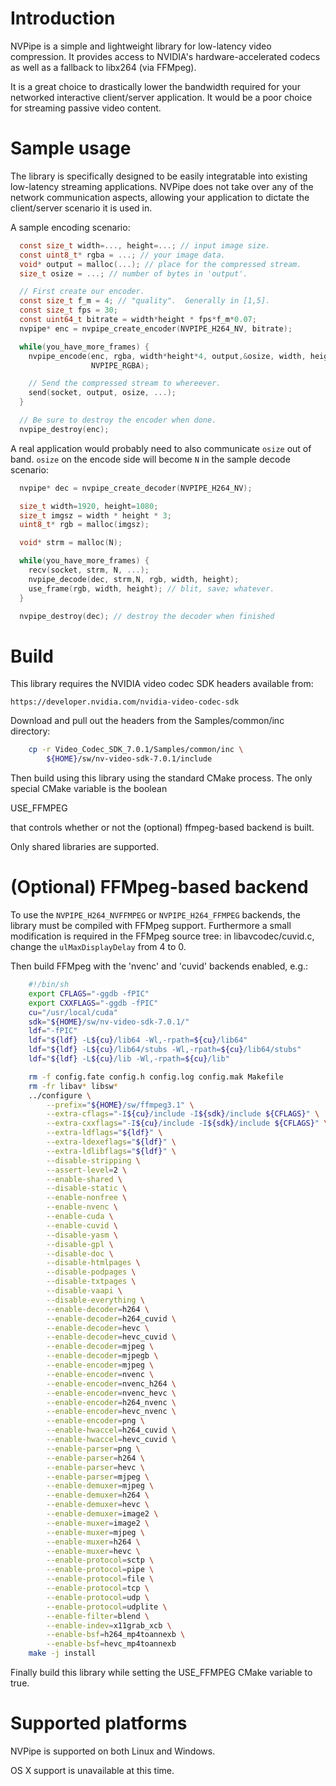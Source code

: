 Introduction
============

NVPipe is a simple and lightweight library for low-latency video compression.  It
provides access to NVIDIA's hardware-accelerated codecs as well as a fallback
to libx264 (via FFMpeg).

It is a great choice to drastically lower the bandwidth required for your
networked interactive client/server application.  It would be a poor choice for
streaming passive video content.

Sample usage
============

The library is specifically designed to be easily integratable into existing
low-latency streaming applications.  NVPipe does not take over any of the
network communication aspects, allowing your application to dictate the
client/server scenario it is used in.

A sample encoding scenario:

```c
  const size_t width=..., height=...; // input image size.
  const uint8_t* rgba = ...; // your image data.
  void* output = malloc(...); // place for the compressed stream.
  size_t osize = ...; // number of bytes in 'output'.

  // First create our encoder.
  const size_t f_m = 4; // "quality".  Generally in [1,5].
  const size_t fps = 30;
  const uint64_t bitrate = width*height * fps*f_m*0.07;
  nvpipe* enc = nvpipe_create_encoder(NVPIPE_H264_NV, bitrate);

  while(you_have_more_frames) {
    nvpipe_encode(enc, rgba, width*height*4, output,&osize, width, height,
                  NVPIPE_RGBA);

    // Send the compressed stream to whereever.
    send(socket, output, osize, ...);
  }

  // Be sure to destroy the encoder when done.
  nvpipe_destroy(enc);
```

A real application would probably need to also communicate `osize` out of band.
`osize` on the encode side will become `N` in the sample decode scenario:

```c
  nvpipe* dec = nvpipe_create_decoder(NVPIPE_H264_NV);

  size_t width=1920, height=1080;
  size_t imgsz = width * height * 3;
  uint8_t* rgb = malloc(imgsz);

  void* strm = malloc(N);

  while(you_have_more_frames) {
    recv(socket, strm, N, ...);
    nvpipe_decode(dec, strm,N, rgb, width, height);
    use_frame(rgb, width, height); // blit, save; whatever.
  }

  nvpipe_destroy(dec); // destroy the decoder when finished
```

Build
=====

This library requires the NVIDIA video codec SDK headers available from:

	https://developer.nvidia.com/nvidia-video-codec-sdk

Download and pull out the headers from the Samples/common/inc directory:

```sh
	cp -r Video_Codec_SDK_7.0.1/Samples/common/inc \
		${HOME}/sw/nv-video-sdk-7.0.1/include
```

Then build using this library using the standard CMake process.  The only
special CMake variable is the boolean

  USE_FFMPEG

that controls whether or not the (optional) ffmpeg-based backend is built.

Only shared libraries are supported.

(Optional) FFMpeg-based backend
===============================

To use the `NVPIPE_H264_NVFFMPEG` or `NVPIPE_H264_FFMPEG` backends, the library
must be compiled with FFMpeg support.  Furthermore a small modification is
required in the FFMpeg source tree: in libavcodec/cuvid.c, change the
`ulMaxDisplayDelay` from 4 to 0.

Then build FFMpeg with the 'nvenc' and 'cuvid' backends enabled, e.g.:

```sh
	#!/bin/sh
	export CFLAGS="-ggdb -fPIC"
	export CXXFLAGS="-ggdb -fPIC"
	cu="/usr/local/cuda"
	sdk="${HOME}/sw/nv-video-sdk-7.0.1/"
	ldf="-fPIC"
	ldf="${ldf} -L${cu}/lib64 -Wl,-rpath=${cu}/lib64"
	ldf="${ldf} -L${cu}/lib64/stubs -Wl,-rpath=${cu}/lib64/stubs"
	ldf="${ldf} -L${cu}/lib -Wl,-rpath=${cu}/lib"

	rm -f config.fate config.h config.log config.mak Makefile
	rm -fr libav* libsw*
	../configure \
		--prefix="${HOME}/sw/ffmpeg3.1" \
		--extra-cflags="-I${cu}/include -I${sdk}/include ${CFLAGS}" \
		--extra-cxxflags="-I${cu}/include -I${sdk}/include ${CFLAGS}" \
		--extra-ldflags="${ldf}" \
		--extra-ldexeflags="${ldf}" \
		--extra-ldlibflags="${ldf}" \
		--disable-stripping \
		--assert-level=2 \
		--enable-shared \
		--disable-static \
		--enable-nonfree \
		--enable-nvenc \
		--enable-cuda \
		--enable-cuvid \
		--disable-yasm \
		--disable-gpl \
		--disable-doc \
		--disable-htmlpages \
		--disable-podpages \
		--disable-txtpages \
		--disable-vaapi \
		--disable-everything \
		--enable-decoder=h264 \
		--enable-decoder=h264_cuvid \
		--enable-decoder=hevc \
		--enable-decoder=hevc_cuvid \
		--enable-decoder=mjpeg \
		--enable-decoder=mjpegb \
		--enable-encoder=mjpeg \
		--enable-encoder=nvenc \
		--enable-encoder=nvenc_h264 \
		--enable-encoder=nvenc_hevc \
		--enable-encoder=h264_nvenc \
		--enable-encoder=hevc_nvenc \
		--enable-encoder=png \
		--enable-hwaccel=h264_cuvid \
		--enable-hwaccel=hevc_cuvid \
		--enable-parser=png \
		--enable-parser=h264 \
		--enable-parser=hevc \
		--enable-parser=mjpeg \
		--enable-demuxer=mjpeg \
		--enable-demuxer=h264 \
		--enable-demuxer=hevc \
		--enable-demuxer=image2 \
		--enable-muxer=image2 \
		--enable-muxer=mjpeg \
		--enable-muxer=h264 \
		--enable-muxer=hevc \
		--enable-protocol=sctp \
		--enable-protocol=pipe \
		--enable-protocol=file \
		--enable-protocol=tcp \
		--enable-protocol=udp \
		--enable-protocol=udplite \
		--enable-filter=blend \
		--enable-indev=x11grab_xcb \
		--enable-bsf=h264_mp4toannexb \
		--enable-bsf=hevc_mp4toannexb
	make -j install
```

Finally build this library while setting the USE_FFMPEG CMake variable to true.

Supported platforms
===================

NVPipe is supported on both Linux and Windows.

OS X support is unavailable at this time.
